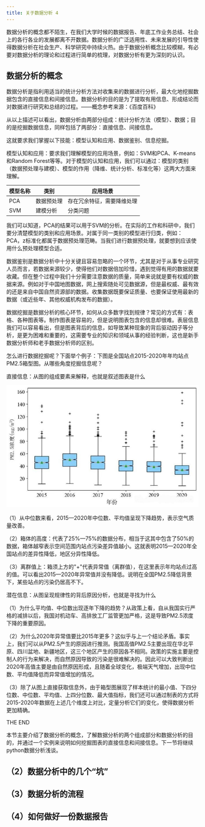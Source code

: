 ```yaml
---
title: 关于数据分析 4
---
```

数据分析的概念都不陌生，在我们大学时候的数据报告、年底工作业务总结、社会上的各行各业的发展都离不开数据。数据分析的广泛适用性、未来发展的引导性使得数据分析在社会生产、科学研究中持续火热。由于数据分析概念比较模糊，有必要对数据分析的理论和过程进行简单的梳理，对数据分析有更为深刻的认识。
## 数据分析的概念

数据分析是指利用适当的统计分析方法对收集来的数据进行分析，最大化地挖掘数据包含的直接信息和间接信息。数据分析的目的是为了提取有用信息、形成结论而对数据进行研究和总结的过程。——概念参考来源：《百度百科》

从以上描述可以看出，数据分析由两部分组成：统计分析方法（模型）、数据；目的是挖掘数据信息，同样包括了两部分：直接信息、间接信息。

这就要求我们掌握以下技能：模型认知和应用、数据鉴别、信息挖掘。

模型认知和应用：要求我们理解模型的应用场景，例如：SVM和PCA、K-means和Random Forest等等。对于模型的认知和应用，我们可以通过：模型的类别（数据预处理与建模）、模型的作用（降维、统计分析、标准化等）这两大方面来理解。

| 模型名称 | 类别 | 应用场景 |
| ---- | ---- | ---- |
| PCA   | 数据预处理| 存在冗余特征，需要降维处理 |
| SVM | 建模分析 | 分类问题 |

我们可以知道，PCA的结果可以用于SVM的分析。在实际的工作和科研中，我们要分清楚模型的类别和应用场景。对属于同一类别的模型进行归类，例如：PCA，z标准化都属于数据预处理范畴。当我们进行数据预处理，就要想到应该使用什么预处理模型合适。

数据鉴别是数据分析中十分关键且容易忽略的一个环节，尤其是对于从事专业研究人员而言，若数据来源较少，使得他们对数据倍加珍惜，遇到觉得有用的数据就要收藏。但在整个过程中我们十分需要注意数据的质量，简单来说就是要有权威的数据来源。例如对于中国地图数据，网上搜索随处可见数据源，但是最权威、最有效的还是来自中国自然资源部的数据。收集数据既要保证质量、也要保证使用最新的数据（或近些年、其他权威机构发布的数据）。

数据挖掘是数据分析的核心环节，如何从众多数字找到规律？常见的方式有：表格、各种图表等。制作图表是容易的，但是说明图表包含的信息却很难。表层信息我们可以容易看出，但是图表背后的信息，如导致某种现象的背后驱动因子等分析，是更为困难和重要的，这需要专业的知识和领域从事的经验判断，这也是新手数据分析师和老手数据分析师的区别。

怎么进行数据挖掘呢？下面举个例子：下图是全国站点2015-2020年年均站点PM2.5箱型图。从哪些角度挖掘信息呢？

直接信息：从图的组成要素来解释，也就是叙述图表是什么

![PM2.5箱型图](../img/全国站点2015-2020年年均站点PM2.5箱型图.png)


（1）从中位数来看，2015—2020年中位数、平均值呈现下降趋势，表示空气质量改善。

（2）箱体的高度：代表了25%—75%的数据分布，相当于这其中包含了50%的数据，箱体越窄表示空间范围内站点污染差异值越小。这就表明2015—2020年全国站点的差异性降低，地区分异性降低。

（3）离群值上：箱须上方的"+"代表异常值（离群值），在这里表示年均站点过高的值。可以看出2015—2020年异常值并没有降低。说明在全国PM2.5降低背景下，某些站点的污染仍居高不下。

潜在信息：从图呈现规律性的背后原因分析，也就是寻找为什么

（1）为什么平均值、中位数出现逐年下降的趋势？从政策上看，自从我国实行严格的减排以后，我国对机动车、高排放工厂监管更加严格，这是导致PM2.5浓度下降的重要原因。

（2）为什么2020年异常值要比2015年更多？这似乎与上一个结论矛盾。事实上，我们可以从PM2.5产生的原因进行推测。我国高值PM2.5主要出现在华北平原、四川盆地、新疆地区，这三个地区产生的原因各不相同。政策的实施主要是控制人的行为来解决，而自然原因导致的污染是很难解决的。因此可以大致判断出2020年高值主要是由自然原因形成，且随着全球变化，极端天气增加，出现中位数、平均值降低而异常值增加的情况。

（3）除了从图上直接获取信息外，由于箱型图展现了样本统计的最小值、下四分位数、中位数、平均值、上四分位数、最大值指标，我们还可以通过制表的方式将2015-2020年数据在上述几个维度上对比，定量分析它们的变化，使得数据分析更加精确。

THE END

本节主要介绍了数据分析的概念，了解数据分析的两个组成部分和数据分析的目的，并通过一个实例来说明如何挖掘图表的直接信息和间接信息。下一节将继续python数据分析浅谈。


## （2）数据分析中的几个“坑”

## （3）数据分析的流程

## （4）如何做好一份数据报告